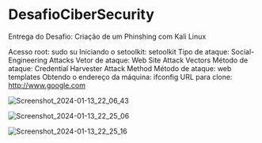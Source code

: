 # DesafioCiberSecurity
Entrega do Desafio: Criação de um Phinshing com Kali Linux


Acesso root: sudo su
Iniciando o setoolkit: setoolkit
Tipo de ataque: Social-Engineering Attacks
Vetor de ataque: Web Site Attack Vectors
Método de ataque: Credential Harvester Attack Method 
Método de ataque: web templates
Obtendo o endereço da máquina: ifconfig
URL para clone: http://www.google.com


![Screenshot_2024-01-13_22_06_43](https://github.com/androb86/DesafioCiberSecurity/assets/91651261/422fca1f-2ea7-4347-848f-8a2f45b4262d)

![Screenshot_2024-01-13_22_25_06](https://github.com/androb86/DesafioCiberSecurity/assets/91651261/db44f54c-90a9-47b5-a325-845dfc6e3c0f)

![Screenshot_2024-01-13_22_25_16](https://github.com/androb86/DesafioCiberSecurity/assets/91651261/1b647ea0-11dd-475a-adc6-afe279c88118)

